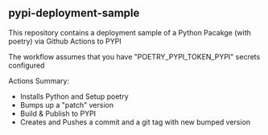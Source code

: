 ## pypi-deployment-sample

This repository contains a deployment sample of a Python Pacakge (with poetry) via Github Actions to PYPI

The workflow assumes that you have "POETRY_PYPI_TOKEN_PYPI" secrets configured

Actions Summary:
- Installs Python and Setup poetry
- Bumps up a "patch" version
- Build & Publish to PYPI
- Creates and Pushes a commit and a git tag with new bumped version
